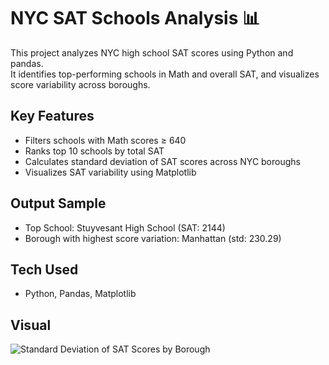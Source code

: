 # NYC SAT Schools Analysis 📊

This project analyzes NYC high school SAT scores using Python and pandas.  
It identifies top-performing schools in Math and overall SAT, and visualizes score variability across boroughs.

## Key Features
- Filters schools with Math scores ≥ 640
- Ranks top 10 schools by total SAT
- Calculates standard deviation of SAT scores across NYC boroughs
- Visualizes SAT variability using Matplotlib

## Output Sample
- Top School: Stuyvesant High School (SAT: 2144)
- Borough with highest score variation: Manhattan (std: 230.29)

## Tech Used
- Python, Pandas, Matplotlib

## Visual
![Standard Deviation of SAT Scores by Borough](visualization.png)

